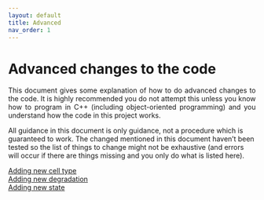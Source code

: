```yaml
---
layout: default
title: Advanced
nav_order: 1
---
```



# Advanced changes to the code 
<p style='text-align: justify;'>
This document gives some explanation of how to do advanced changes to the code. It is highly recommended you do not attempt this unless you know how to program in C++ (including object-oriented programming) and you understand how the code in this project works.

All guidance in this document is only guidance, not a procedure which is guaranteed to work. The changed mentioned in this document haven’t been tested so the list of things to change might not be exhaustive (and errors will occur if there are things missing and you only do what is listed here).
</p>

[Adding new cell type](2_new_cell.md)\
[Adding new degradation](3_new_degradation.md)\
[Adding new state](4_new_state.md)
